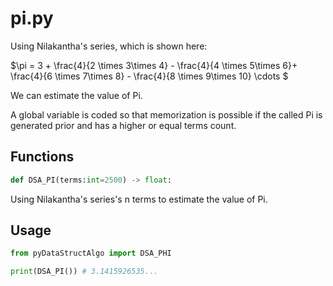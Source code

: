 # pi.py

Using Nilakantha's series, which is shown here:

$\pi = 3 + \frac{4}{2 \times 3\times 4} - \frac{4}{4 \times 5\times 6}+ \frac{4}{6 \times 7\times 8} - \frac{4}{8 \times 9\times 10} \cdots $

We can estimate the value of Pi.

A global variable is coded so that memorization is possible if the called Pi is generated prior and has a higher or equal terms count.

## Functions

```python
def DSA_PI(terms:int=2500) -> float:
```

Using Nilakantha's series's n terms to estimate the value of Pi.

## Usage

```python
from pyDataStructAlgo import DSA_PHI

print(DSA_PI()) # 3.1415926535...
```
